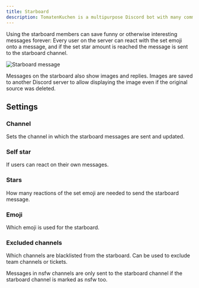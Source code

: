 ```yaml
---
title: Starboard
description: TomatenKuchen is a multipurpose Discord bot with many common and innovative features for your server. Explains the starboard feature and it's settings
---
```


Using the starboard members can save funny or otherwise interesting messages forever: Every user on the server can react with the set emoji onto a message, and if the set star amount is reached the message is sent to the starboard channel.

![Starboard message](/img/starboard.png)

Messages on the starboard also show images and replies. Images are saved to another Discord server to allow displaying the image even if the original source was deleted.

## Settings

### Channel
Sets the channel in which the starboard messages are sent and updated.

### Self star
If users can react on their own messages.

### Stars
How many reactions of the set emoji are needed to send the starboard message.

### Emoji
Which emoji is used for the starboard.

### Excluded channels
Which channels are blacklisted from the starboard. Can be used to exclude team channels or tickets.

Messages in nsfw channels are only sent to the starboard channel if the starboard channel is marked as nsfw too.
